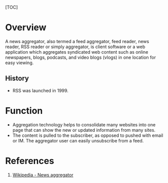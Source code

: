 [TOC]

# Overview
A news aggregator, also termed a feed aggregator, feed reader, news reader, RSS reader or simply aggregator, is client software or a web application which aggregates syndicated web content such as online newspapers, blogs, podcasts, and video blogs (vlogs) in one location for easy viewing.

## History
- RSS was launched in 1999.

# Function
- Aggregation technology helps to consolidate many websites into one page that can show the new or updated information from many sites.
- The content is pulled to the subscriber, as opposed to pushed with email or IM. The aggregator user can easily unsubscribe from a feed.

# References
1. [Wikipedia - News aggregator][1]

[1]: https://en.wikipedia.org/wiki/News_aggregator "Wikipedia - News aggregator"
